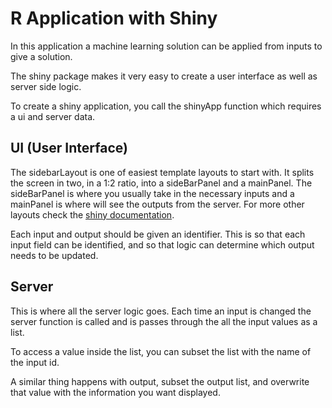 # R Application with Shiny
In this application a machine learning solution can be applied from inputs to give a solution.

The shiny package makes it very easy to create a user interface as well as server side logic.

To create a shiny application, you call the shinyApp function which requires a ui and server data.

## UI (User Interface)
The sidebarLayout is one of easiest template layouts to start with. It splits the screen in two, in a 1:2 ratio, into a sideBarPanel and a mainPanel. The sideBarPanel is where you usually take in the necessary inputs and a mainPanel is where will see the outputs from the server. For more other layouts check the [shiny documentation](https://shiny.rstudio.com/articles/layout-guide.html).

Each input and output should be given an identifier. This is so that each input field can be identified, and so that logic can determine which output needs to be updated.

## Server
This is where all the server logic goes. Each time an input is changed the server function is called and is passes through the all the input values as a list. 

To access a value inside the list, you can subset the list with the name of the input id. 

A similar thing happens with output, subset the output list, and overwrite that value with the information you want displayed.

